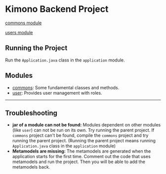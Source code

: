 # Kimono Backend Project
[commons module](https://github.com/Iotiq-Erste/commons-module.git)

[users module](https://github.com/Iotiq-Erste/users-module.git)

## Running the Project

Run the `Application.java` class in the `application` module.

## Modules

- [commons](https://github.com/inciotiq/commons): Some fundamental classes and methods.
- [user](https://github.com/inciotiq/app-starter-user): Provides user management with roles.

---

## Troubleshooting

- **jar of a module can not be found:** Modules dependent on other modules (like `user`) can not be run on its own. Try
  running the parent project. If `commons` project can't be found, compile the `commons` project and try running the
  parent project. (Running the parent project means running `Application.java` class in the `application` module)
- **Metamodels are missing:** The metamodels are generated when the application starts for the first time. Comment out
  the code that uses metamodels and run the project. Then you will be able to add the metamodels back.